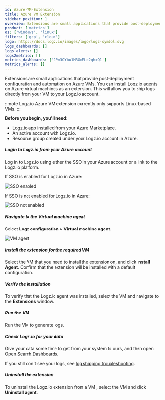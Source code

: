 ```yaml
---
id: Azure-VM-Extension
title: Azure VM Extension
sidebar_position: 1
overview: Extensions are small applications that provide post-deployment configuration and automation on Azure VMs. You can install Logz.io agents on Azure virtual machines as an extension. This will allow you to ship logs directly from your VM to your Logz.io account.
product: ['metrics']
os: ['windows', 'linux']
filters: ['gcp', 'cloud']
logo: https://docs.logz.io/images/logo/logz-symbol.svg
logs_dashboards: []
logs_alerts: []
logs2metrics: []
metrics_dashboards: ['1Pm3OYbu1MRGoELc2qhxQ1']
metrics_alerts: []
---
```



Extensions are small applications that provide post-deployment configuration and automation on Azure VMs. You can install Logz.io agents on Azure virtual machines as an extension. This will allow you to ship logs directly from your VM to your Logz.io account.

:::note
Logz.io Azure VM extension currently only supports Linux-based VMs.
:::
 


 
  
**Before you begin, you'll need**: 

* Logz.io app installed from your Azure Marketplace.
* An active account with Logz.io.
* Resource group created under your Logz.io account in Azure.
  
  
##### Login to Logz.io from your Azure account
  
Log in to Logz.io using either the SSO in your Azure account or a link to the Logz.io platform.
  
If SSO is enabled for Logz.io in Azure:
  
![SSO enabled](https://dytvr9ot2sszz.cloudfront.net/logz-docs/azure_extension/sso-opt-in-extension.png)

If SSO is not enabled for Logz.io in Azure:
  
![SSO not enabled](https://dytvr9ot2sszz.cloudfront.net/logz-docs/azure_extension/sso-opt-out-extension.png) 

##### Navigate to the Virtual machine agent

Select **Logz configuration > Virtual machine agent**.
  
![VM agent](https://dytvr9ot2sszz.cloudfront.net/logz-docs/azure_extension/vm-agent-extension.png)


##### Install the extension for the required VM
  
Select the VM that you need to install the extension on, and click **Install Agent**. Confirm that the extension will be installed with a default configuration.
  
##### Verify the installation

To verify that the Logz.io agent was installed, select the VM and navigate to the **Extensions** window.
  
##### Run the VM

Run the VM to generate logs.
  
##### Check Logz.io for your data

Give your data some time to get from your system to ours, and then open [Open Search Dashboards](https://app.logz.io/#/dashboard/osd).

If you still don't see your logs, see [log shipping troubleshooting]({{site.baseurl}}/user-guide/log-shipping/log-shipping-troubleshooting.html).
  
##### Uninstall the extension

To uninstall the Logz.io extension from a VM , select the VM and click **Uninstall agent**.

 



